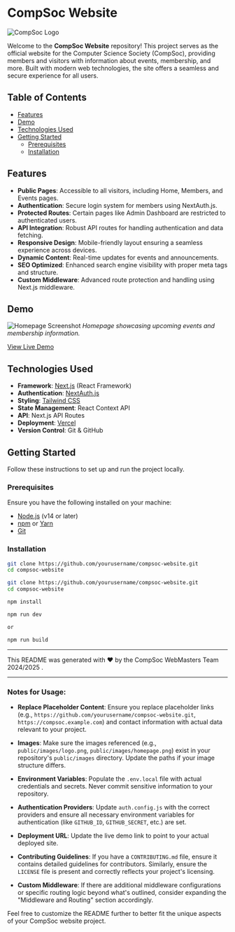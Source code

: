 # CompSoc Website

![CompSoc Logo](/website/public/images/logo.png)

Welcome to the **CompSoc Website** repository! This project serves as the official website for the Computer Science Society (CompSoc), providing members and visitors with information about events, membership, and more. Built with modern web technologies, the site offers a seamless and secure experience for all users.

## Table of Contents

- [Features](#features)
- [Demo](#demo)
- [Technologies Used](#technologies-used)
- [Getting Started](#getting-started)
  - [Prerequisites](#prerequisites)
  - [Installation](#installation)
 

## Features

- **Public Pages**: Accessible to all visitors, including Home, Members, and Events pages.
- **Authentication**: Secure login system for members using NextAuth.js.
- **Protected Routes**: Certain pages like Admin Dashboard are restricted to authenticated users.
- **API Integration**: Robust API routes for handling authentication and data fetching.
- **Responsive Design**: Mobile-friendly layout ensuring a seamless experience across devices.
- **Dynamic Content**: Real-time updates for events and announcements.
- **SEO Optimized**: Enhanced search engine visibility with proper meta tags and structure.
- **Custom Middleware**: Advanced route protection and handling using Next.js middleware.

## Demo

![Homepage Screenshot](public/images/homepage.png)
*Homepage showcasing upcoming events and membership information.*

[View Live Demo](https://compsoc.example.com)

## Technologies Used

- **Framework**: [Next.js](https://nextjs.org/) (React Framework)
- **Authentication**: [NextAuth.js](https://next-auth.js.org/)
- **Styling**: [Tailwind CSS](https://tailwindcss.com/)
- **State Management**: React Context API
- **API**: Next.js API Routes
- **Deployment**: [Vercel](https://vercel.com/)
- **Version Control**: Git & GitHub

## Getting Started

Follow these instructions to set up and run the project locally.

### Prerequisites

Ensure you have the following installed on your machine:

- [Node.js](https://nodejs.org/en/) (v14 or later)
- [npm](https://www.npmjs.com/) or [Yarn](https://yarnpkg.com/)
- [Git](https://git-scm.com/)

### Installation

   ```bash
   git clone https://github.com/yourusername/compsoc-website.git
   cd compsoc-website

   git clone https://github.com/yourusername/compsoc-website.git
   cd compsoc-website

   npm install

   npm run dev

   or

   npm run build
```


---


This README was generated with ❤️ by the CompSoc WebMasters Team 2024/2025 .


---

### Notes for Usage:

- **Replace Placeholder Content**: Ensure you replace placeholder links (e.g., `https://github.com/yourusername/compsoc-website.git`, `https://compsoc.example.com`) and contact information with actual data relevant to your project.

- **Images**: Make sure the images referenced (e.g., `public/images/logo.png`, `public/images/homepage.png`) exist in your repository's `public/images` directory. Update the paths if your image structure differs.

- **Environment Variables**: Populate the `.env.local` file with actual credentials and secrets. Never commit sensitive information to your repository.

- **Authentication Providers**: Update `auth.config.js` with the correct providers and ensure all necessary environment variables for authentication (like `GITHUB_ID`, `GITHUB_SECRET`, etc.) are set.

- **Deployment URL**: Update the live demo link to point to your actual deployed site.

- **Contributing Guidelines**: If you have a `CONTRIBUTING.md` file, ensure it contains detailed guidelines for contributors. Similarly, ensure the `LICENSE` file is present and correctly reflects your project's licensing.

- **Custom Middleware**: If there are additional middleware configurations or specific routing logic beyond what's outlined, consider expanding the "Middleware and Routing" section accordingly.

Feel free to customize the README further to better fit the unique aspects of your CompSoc website project.



